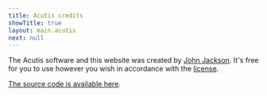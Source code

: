 ```yaml
---
title: Acutis credits
showTitle: true
layout: main.acutis
next: null
---
```

The Acutis software and this website was created by [John Jackson][1]. It's
free for you to use however you wish in accordance with the [license].

[The source code is available here][2].

[1]: https://johnridesa.bike/
[2]: https://github.com/johnridesabike/acutis
[license]: ../license/